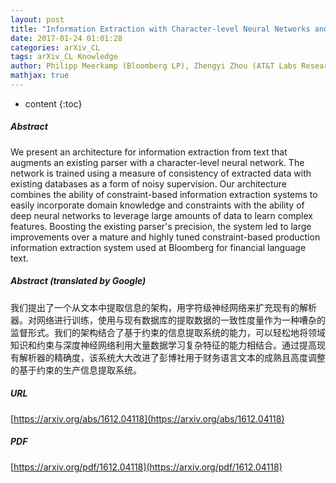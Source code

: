 ```yaml
---
layout: post
title: "Information Extraction with Character-level Neural Networks and Free Noisy Supervision"
date: 2017-01-24 01:01:28
categories: arXiv_CL
tags: arXiv_CL Knowledge
author: Philipp Meerkamp (Bloomberg LP), Zhengyi Zhou (AT&T Labs Research)
mathjax: true
---
```


* content
{:toc}

##### Abstract
We present an architecture for information extraction from text that augments an existing parser with a character-level neural network. The network is trained using a measure of consistency of extracted data with existing databases as a form of noisy supervision. Our architecture combines the ability of constraint-based information extraction systems to easily incorporate domain knowledge and constraints with the ability of deep neural networks to leverage large amounts of data to learn complex features. Boosting the existing parser's precision, the system led to large improvements over a mature and highly tuned constraint-based production information extraction system used at Bloomberg for financial language text.

##### Abstract (translated by Google)
我们提出了一个从文本中提取信息的架构，用字符级神经网络来扩充现有的解析器。对网络进行训练，使用与现有数据库的提取数据的一致性度量作为一种嘈杂的监督形式。我们的架构结合了基于约束的信息提取系统的能力，可以轻松地将领域知识和约束与深度神经网络利用大量数据学习复杂特征的能力相结合。通过提高现有解析器的精确度，该系统大大改进了彭博社用于财务语言文本的成熟且高度调整的基于约束的生产信息提取系统。

##### URL
[https://arxiv.org/abs/1612.04118](https://arxiv.org/abs/1612.04118)

##### PDF
[https://arxiv.org/pdf/1612.04118](https://arxiv.org/pdf/1612.04118)

